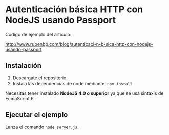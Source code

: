 # Autenticación básica HTTP con NodeJS usando Passport

Código de ejemplo del artículo:

http://www.rubenbp.com/blog/autenticaci-n-b-sica-http-con-nodejs-usando-passport

## Instalación

1. Descargate el repositorio.
2. Instala las dependencias de node mediante: `npm install`

Necesitas tener instalado **NodeJS 4.0 o superior** ya que se usa sintaxis de EcmaScript 6.

## Ejecutar el ejemplo

Lanza el comando `node server.js`.
